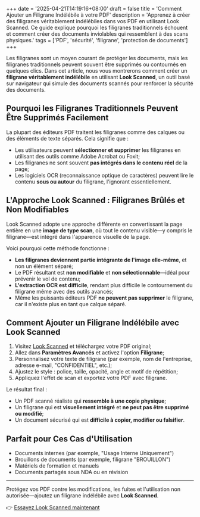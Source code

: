 +++
date = '2025-04-21T14:19:16+08:00'
draft = false
title = 'Comment Ajouter un Filigrane Indélébile à votre PDF'
description = 'Apprenez à créer des filigranes véritablement indélébiles dans vos PDF en utilisant Look Scanned. Ce guide explique pourquoi les filigranes traditionnels échouent et comment créer des documents inviolables qui ressemblent à des scans physiques.'
tags = ['PDF', 'sécurité', 'filigrane', 'protection de documents']
+++

Les filigranes sont un moyen courant de protéger les documents, mais les filigranes traditionnels peuvent souvent être supprimés ou contournés en quelques clics. Dans cet article, nous vous montrerons comment créer un **filigrane véritablement indélébile** en utilisant **Look Scanned**, un outil basé sur navigateur qui simule des documents scannés pour renforcer la sécurité des documents.

## Pourquoi les Filigranes Traditionnels Peuvent Être Supprimés Facilement

La plupart des éditeurs PDF traitent les filigranes comme des calques ou des éléments de texte séparés. Cela signifie que :

- Les utilisateurs peuvent **sélectionner et supprimer** les filigranes en utilisant des outils comme Adobe Acrobat ou Foxit;
- Les filigranes ne sont souvent **pas intégrés dans le contenu réel** de la page;
- Les logiciels OCR (reconnaissance optique de caractères) peuvent lire le contenu **sous ou autour** du filigrane, l'ignorant essentiellement.

## L'Approche Look Scanned : Filigranes Brûlés et Non Modifiables

Look Scanned adopte une approche différente en convertissant la page entière en une **image de type scan**, où tout le contenu visible—y compris le filigrane—est intégré dans l'apparence visuelle de la page.

Voici pourquoi cette méthode fonctionne :

- **Les filigranes deviennent partie intégrante de l'image elle-même**, et non un élément séparé;
- Le PDF résultant est **non modifiable** et **non sélectionnable**—idéal pour prévenir le vol de contenu;
- **L'extraction OCR est difficile**, rendant plus difficile le contournement du filigrane même avec des outils avancés;
- Même les puissants éditeurs PDF **ne peuvent pas supprimer** le filigrane, car il n'existe plus en tant que calque séparé.

## Comment Ajouter un Filigrane Indélébile avec Look Scanned

1. Visitez [Look Scanned](https://lookscanned.io) et téléchargez votre PDF original;
2. Allez dans **Paramètres Avancés** et activez l'option **Filigrane**;
3. Personnalisez votre texte de filigrane (par exemple, nom de l'entreprise, adresse e-mail, "CONFIDENTIEL", etc.);
4. Ajustez le style : police, taille, opacité, angle et motif de répétition;
5. Appliquez l'effet de scan et exportez votre PDF avec filigrane.

Le résultat final :

- Un PDF scanné réaliste qui **ressemble à une copie physique**;
- Un filigrane qui est **visuellement intégré** et **ne peut pas être supprimé ou modifié**;
- Un document sécurisé qui est **difficile à copier, modifier ou falsifier**.

## Parfait pour Ces Cas d'Utilisation

- Documents internes (par exemple, "Usage Interne Uniquement")
- Brouillons de documents (par exemple, filigrane "BROUILLON")
- Matériels de formation et manuels
- Documents partagés sous NDA ou en révision

---

Protégez vos PDF contre les modifications, les fuites et l'utilisation non autorisée—ajoutez un filigrane indélébile avec **Look Scanned**.

👉 [Essayez Look Scanned maintenant](https://lookscanned.io) 